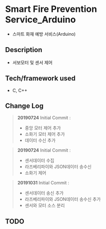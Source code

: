 ﻿# Smart Fire Prevention Service_Arduino
- 스마트 화재 예방 서비스(Arduino)

## Description
- 서보모터 및 센서 제어

## Tech/framework used
-  C, C++


## Change Log
> **20190724**  Initial Commit :
>  - 중앙 모터 제어 추가
>  - 소화기 모터 제어 추가
>  - 데이터 수신 추가

> **20190724**  Initial Commit :
>  -  센서데이터 수집
>  -  라즈베리파이와 JSON데이터 송수신
>  -  소화기 제어

> **20191031**  Initial Commit :
>  - 센서데이터 송신 추가
>  - 라즈베리파이와 JSON데이터 송수신 추가
>  - 센서와 모터 소스 분리

## TODO
